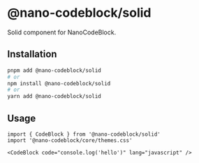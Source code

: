# @nano-codeblock/solid

Solid component for NanoCodeBlock.

## Installation

```sh
pnpm add @nano-codeblock/solid
# or
npm install @nano-codeblock/solid
# or
yarn add @nano-codeblock/solid
```

## Usage

```tsx
import { CodeBlock } from '@nano-codeblock/solid'
import '@nano-codeblock/core/themes.css'

<CodeBlock code="console.log('hello')" lang="javascript" />
```
